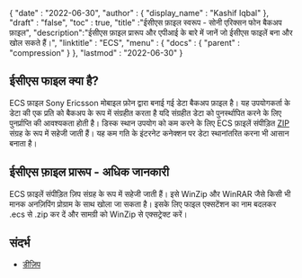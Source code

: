 {
  "date" : "2022-06-30",
  "author" : {
    "display_name" : "Kashif Iqbal"
},
  "draft" : "false",
  "toc" : true,
  "title" :"ईसीएस फ़ाइल स्वरूप - सोनी एरिक्सन फोन बैकअप फ़ाइल",
  "description":"ईसीएस फ़ाइल प्रारूप और एपीआई के बारे में जानें जो ईसीएस फाइलें बना और खोल सकते हैं।",
  "linktitle" : "ECS",
  "menu" : {
    "docs" : {
      "parent" : "compression"
}
},
  "lastmod" : "2022-06-30"
}

## ईसीएस फाइल क्या है?

ECS फ़ाइल Sony Ericsson मोबाइल फ़ोन द्वारा बनाई गई डेटा बैकअप फ़ाइल है। यह उपयोगकर्ता के डेटा की एक प्रति को बैकअप के रूप में संग्रहीत करता है यदि संग्रहीत डेटा को पुनर्स्थापित करने के लिए पुनर्प्राप्ति की आवश्यकता होती है। डिस्क स्थान उपयोग को कम करने के लिए ECS फ़ाइलें संपीड़ित [ZIP](/hi/compression/zip/) संग्रह के रूप में सहेजी जाती हैं। यह कम गति के इंटरनेट कनेक्शन पर डेटा स्थानांतरित करना भी आसान बनाता है।

## ईसीएस फ़ाइल प्रारूप - अधिक जानकारी

ECS फ़ाइलें संपीड़ित ज़िप संग्रह के रूप में सहेजी जाती हैं। इसे WinZip और WinRAR जैसे किसी भी मानक अनज़िपिंग प्रोग्राम के साथ खोला जा सकता है। इसके लिए फाइल एक्सटेंशन का नाम बदलकर .ecs से .zip कर दें और सामग्री को WinZip से एक्सट्रेक्ट करें।

## संदर्भ

* [डीज़िप](https://speeddemosarchive.com/dzip/)

